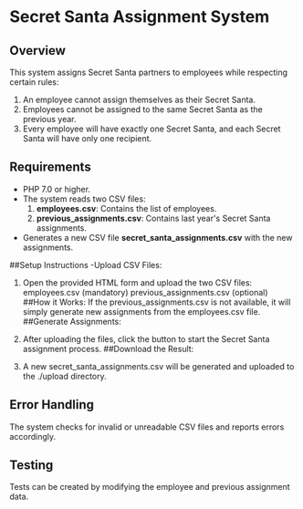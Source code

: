 # Secret Santa Assignment System

## Overview
This system assigns Secret Santa partners to employees while respecting certain rules:
1. An employee cannot assign themselves as their Secret Santa.
2. Employees cannot be assigned to the same Secret Santa as the previous year.
3. Every employee will have exactly one Secret Santa, and each Secret Santa will have only one recipient.

## Requirements
- PHP 7.0 or higher.
- The system reads two CSV files:
  1. **employees.csv**: Contains the list of employees.
  2. **previous_assignments.csv**: Contains last year's Secret Santa assignments.
- Generates a new CSV file **secret_santa_assignments.csv** with the new assignments.

##Setup Instructions
-Upload CSV Files:
  1. Open the provided HTML form and upload the two CSV files:
    employees.csv (mandatory)
    previous_assignments.csv (optional)
    ##How it Works:
      If the previous_assignments.csv is not available, it will simply generate new assignments from the employees.csv file.
  ##Generate Assignments:
  2. After uploading the files, click the button to start the Secret Santa assignment process.
  ##Download the Result:

  3. A new secret_santa_assignments.csv will be generated and uploaded to the ./upload directory.

## Error Handling
The system checks for invalid or unreadable CSV files and reports errors accordingly.

## Testing
Tests can be created by modifying the employee and previous assignment data.
